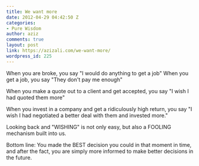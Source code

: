 ```yaml
---
title: We want more
date: 2012-04-29 04:42:50 Z
categories:
- Pure Wisdom
author: aziz
comments: true
layout: post
link: https://azizali.com/we-want-more/
wordpress_id: 225
---
```


When you are broke, you say "I would do anything to get a job"
When you get a job, you say "They don't pay me enough"

When you make a quote out to a client and get accepted, you say "I wish I had quoted them more"

When you invest in a company and get a ridiculously high return, you say "I wish I had negotiated a better deal with them and invested more."

Looking back and "WISHING" is not only easy, but also a FOOLING mechanism built into us.

Bottom line: You made the BEST decision you could in that moment in time, and after the fact, you are simply more informed to make better decisions in the future.
